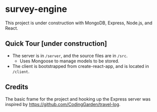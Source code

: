 # survey-engine

This project is under construction with MongoDB, Express, Node.js, and React.

## Quick Tour [under construction]
- The server is in `/server`, and the source files are in `/src`. 
  - Uses Mongoose to manage models to be stored.
- The client is bootstrapped from create-react-app, and is located in `/client`. 

## Credits
The basic frame for the project and hooking up the Express server was inspired by https://github.com/CodingGarden/travel-log. 